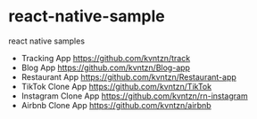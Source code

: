 # react-native-sample
react native samples

* Tracking App
https://github.com/kvntzn/track
* Blog App
https://github.com/kvntzn/Blog-app
* Restaurant App
https://github.com/kvntzn/Restaurant-app
* TikTok Clone App
https://github.com/kvntzn/TikTok
* Instagram Clone App
https://github.com/kvntzn/rn-instagram
* Airbnb Clone App
https://github.com/kvntzn/airbnb
